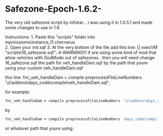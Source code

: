 # Safezone-Epoch-1.6.2-

 The very old safezone script by infistar... i was using it in 1.0.5.1  and made some changes to use in 1.6.

Instructions:
    1. Paste this "scripts" folder into mpmissioms\instance_11.chernarus\
    2. Open your init.sqf
    3. At the very bottom of the file add this line:  [] execVM "scripts\16_safezone.sqf";
    4-WARNING!!! if ure using some kind of mod that allow vehicles with GodMode out of safezones..  then you will need change 
    16_safezone.sqf  the path for veh_handleDam.sqf by the path that youre using your custom veh_handleDam.sqf

this line:  fnc_veh_handleDam = compile preprocessFileLineNumbers '\z\addons\dayz_code\compile\veh_handleDam.sqf'; 

for example:

```ruby
fnc_veh_handleDam = compile preprocessFileLineNumbers '\z\addons\dayz_code\compile\veh_handleDam.sqf'; 
```
by
```ruby
fnc_veh_handleDam = compile preprocessFileLineNumbers 'dayz_code\compile\veh_handleDam.sqf';
```
or whatever path that youre using.


